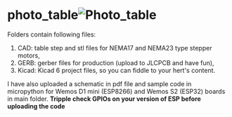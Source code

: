 # photo_table![Photo_table](https://user-images.githubusercontent.com/121867860/210368397-0b7a385e-b9f3-4f06-ab38-26f59a5992ff.png)

Folders contain following files:
1) CAD: table step and stl files for NEMA17 and NEMA23 type stepper motors, 
2) GERB: gerber files for production (upload to JLCPCB and have fun), 
3) Kicad: Kicad 6 project files, so you can fiddle to your hert's content.

I have also uploaded a schematic in pdf file and sample code in micropython for Wemos D1 mini (ESP8266) and Wemos S2 (ESP32) boards in main folder. **Tripple check GPIOs on your version of ESP before uploading the code**
